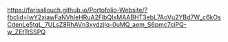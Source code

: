https://farisallouch.github.io/Portofolio-Website/?fbclid=IwY2xjawFaNVhleHRuA2FlbQIxMAABHT3ebL7AoVu2YBd7W_c6kOsCdenLe5tgL_7ULsZ8RhAVn3xydzjIq-0uMQ_aem_S6pmc7ciPQ-w_ZEtTtSSPQ
